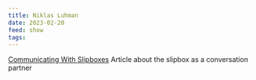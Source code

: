 ```yaml
---
title: Niklas Luhman
date: 2023-02-20
feed: show
tags:
---
```


[Communicating With Slipboxes](https://luhmann.surge.sh/communicating-with-slip-boxes)
Article about the slipbox as a conversation partner